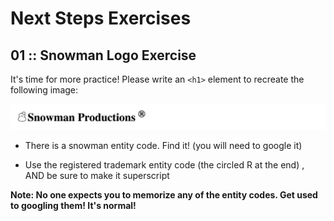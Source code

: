 # Next Steps Exercises
## 01 :: Snowman Logo Exercise
It's time for more practice!  Please write an `<h1>` element to recreate the following image:

![alt text](images/snowmanlogo.png)

 - There is a snowman entity code.  Find it! (you will need to google it)

 - Use the registered trademark entity code (the circled R at the end) , AND be sure to make it superscript

**Note: No one expects you to memorize any of the entity codes.  Get used to googling them! It's normal!**
